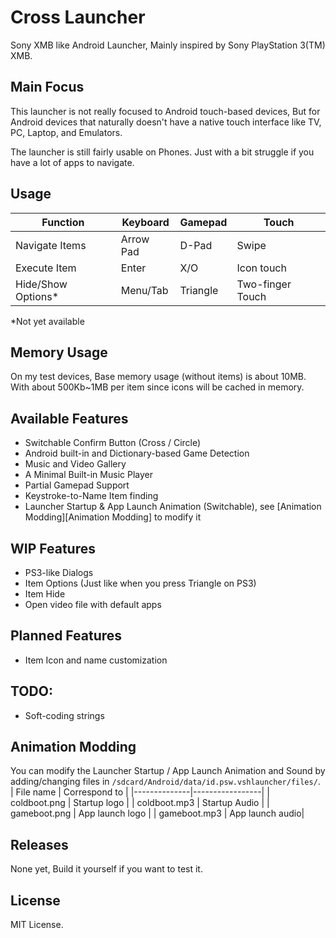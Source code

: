 # Cross Launcher
Sony XMB like Android Launcher, Mainly inspired by Sony PlayStation 3(TM) XMB.

## Main Focus
This launcher is not really focused to Android touch-based devices, But for Android devices that 
naturally doesn't have a native touch interface like TV, PC, Laptop, and Emulators.

The launcher is still fairly usable on Phones. Just with a bit struggle if you have a
lot of apps to navigate.

## Usage
| Function          | Keyboard | Gamepad   | Touch            |
|-------------------|----------|-----------|------------------|
| Navigate Items    | Arrow Pad| D-Pad     | Swipe            |
| Execute Item      | Enter    | X/O       | Icon touch       |
| Hide/Show Options*| Menu/Tab | Triangle  | Two-finger Touch |

*Not yet available

## Memory Usage
On my test devices, Base memory usage (without items) is about 10MB.
With about 500Kb~1MB per item since icons will be cached in memory.

## Available Features
- Switchable Confirm Button (Cross / Circle)
- Android built-in and Dictionary-based Game Detection
- Music and Video Gallery
- A Minimal Built-in Music Player
- Partial Gamepad Support
- Keystroke-to-Name Item finding
- Launcher Startup & App Launch Animation (Switchable), see [Animation Modding][Animation Modding] to modify it

## WIP Features
- PS3-like Dialogs
- Item Options (Just like when you press Triangle on PS3)
- Item Hide
- Open video file with default apps

## Planned Features
- Item Icon and name customization

## TODO:
- Soft-coding strings

## Animation Modding
You can modify the Launcher Startup / App Launch Animation and Sound by
adding/changing files in `/sdcard/Android/data/id.psw.vshlauncher/files/`.
| File name    | Correspond to   |
|--------------|-----------------|
| coldboot.png | Startup logo    |
| coldboot.mp3 | Startup Audio   |
| gameboot.png | App launch logo |
| gameboot.mp3 | App launch audio|

## Releases
None yet, Build it yourself if you want to test it.

## License
MIT License.
